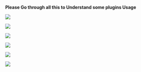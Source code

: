 **Please Go through all this to Understand some plugins Usage**

<a href="https://github.com/lyfe00011/whatsapp-bot/wiki/filter"><img src="https://img.shields.io/badge/filter-brightgreen?style=for-the-badge&logo=appveyor%22"/></a>


<a href="https://github.com/lyfe00011/whatsapp-bot/wiki/greetings"><img src="https://img.shields.io/badge/greetings-important?style=for-the-badge&logo=appveyor%22"/></a>


<a href="https://github.com/lyfe00011/whatsapp-bot/wiki/vote"><img src="https://img.shields.io/badge/vote-yellow?style=for-the-badge&logo=appveyor%22"/></a>


<a href="https://github.com/lyfe00011/whatsapp-bot/wiki/plugins"><img src="https://img.shields.io/badge/plugins-9cf?style=for-the-badge&logo=appveyor%22"/></a>


<a href="https://github.com/lyfe00011/whatsapp-bot/wiki/FAQ"><img src="https://img.shields.io/badge/FAQ-red?style=for-the-badge&logo=appveyor%22"/></a>

<a href="https://github.com/lyfe00011/whatsapp-bot/wiki/change-log"><img src="https://img.shields.io/badge/change%20log-grey?style=?style=social&logo=appveyor%22"/></a>